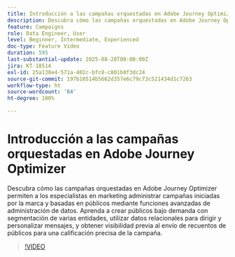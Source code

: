 ```yaml
---
title: Introducción a las campañas orquestadas en Adobe Journey Optimizer
description: Descubra cómo las campañas orquestadas en Adobe Journey Optimizer permiten a los especialistas en marketing administrar campañas iniciadas por la marca y basadas en públicos mediante funciones avanzadas de administración de datos.
feature: Campaigns
role: Data Engineer, User
level: Beginner, Intermediate, Experienced
doc-type: Feature Video
duration: 595
last-substantial-update: 2025-08-28T00:00:00Z
jira: KT-18514
exl-id: 25a130e4-571a-402c-bfc8-c801b0f3dc24
source-git-commit: 197b10514b5662d357e6c79c73c521434d1c7263
workflow-type: ht
source-wordcount: '84'
ht-degree: 100%

---
```


# Introducción a las campañas orquestadas en Adobe Journey Optimizer

Descubra cómo las campañas orquestadas en Adobe Journey Optimizer permiten a los especialistas en marketing administrar campañas iniciadas por la marca y basadas en públicos mediante funciones avanzadas de administración de datos. Aprenda a crear públicos bajo demanda con segmentación de varias entidades, utilizar datos relacionales para dirigir y personalizar mensajes, y obtener visibilidad previa al envío de recuentos de públicos para una calificación precisa de la campaña.

>[!VIDEO](https://video.tv.adobe.com/v/3471538/?learn=on&enablevpops)
